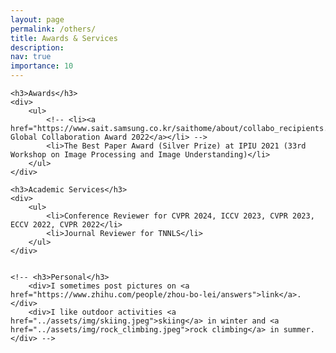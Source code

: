 ```yaml
---
layout: page
permalink: /others/
title: Awards & Services
description: 
nav: true
importance: 10
---
```

<div>

    <h3>Awards</h3>
	<div>
        <ul>
            <!-- <li><a href="https://www.sait.samsung.co.kr/saithome/about/collabo_recipients.do">Samsung Global Collaboration Award 2022</a></li> -->
            <li>The Best Paper Award (Silver Prize) at IPIU 2021 (33rd Workshop on Image Processing and Image Understanding)</li>
        </ul>    
	</div>

    <h3>Academic Services</h3>
    <div>
        <ul>
            <li>Conference Reviewer for CVPR 2024, ICCV 2023, CVPR 2023, ECCV 2022, CVPR 2022</li>
            <li>Journal Reviewer for TNNLS</li>
        </ul>    
    </div>


	<!-- <h3>Personal</h3>
        <div>I sometimes post pictures on <a href="https://www.zhihu.com/people/zhou-bo-lei/answers">link</a>.</div>
		<div>I like outdoor activities <a href="../assets/img/skiing.jpeg">skiing</a> in winter and <a href="../assets/img/rock_climbing.jpeg">rock climbing</a> in summer.</div> -->

</div>
